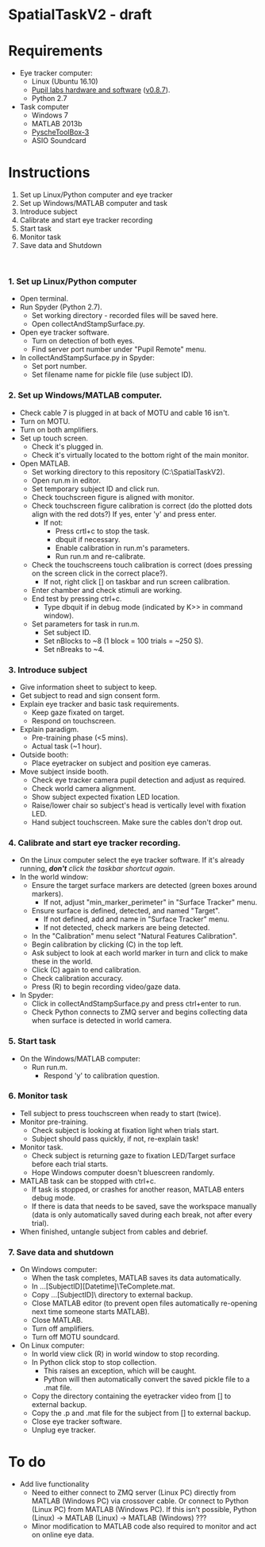 # SpatialTaskV2 - draft

# Requirements
- Eye tracker computer:
	- Linux (Ubuntu 16.10)
	- [Pupil labs hardware and software](https://github.com/pupil-labs/pupil) ([v0.8.7](https://github.com/pupil-labs/pupil/releases/tag/v0.8.7)).
	- Python 2.7
- Task computer
	- Windows 7
	- MATLAB 2013b
	- [PyscheToolBox-3](http://psychtoolbox.org/)
	- ASIO Soundcard 

# Instructions

1. Set up Linux/Python computer and eye tracker
2. Set up Windows/MATLAB computer and task
3. Introduce subject
4. Calibrate and start eye tracker recording
5. Start task
6. Monitor task
7. Save data and Shutdown

<br>

### 1. Set up Linux/Python computer
- Open terminal.
- Run Spyder (Python 2.7).
	- Set working directory - recorded files will be saved here.
	- Open collectAndStampSurface.py.
- Open eye tracker software.
	- Turn on detection of both eyes.
	- Find server port number under "Pupil Remote" menu.
- In collectAndStampSurface.py in Spyder:
	- Set port number.
	- Set filename name for pickle file (use subject ID).

### 2. Set up Windows/MATLAB computer.
- Check cable 7 is plugged in at back of MOTU and cable 16 isn't.
- Turn on MOTU.
- Turn on both amplifiers.
- Set up touch screen.
	- Check it's plugged in.
	- Check it's virtually located to the bottom right of the main monitor.
- Open MATLAB.
	- Set working directory to this repository (C:\SpatialTaskV2\).
	- Open run.m in editor.
	- Set temporary subject ID and click run.
	- Check touchscreen figure is aligned with monitor.
	- Check touchscreen figure calibration is correct (do the plotted dots align with the red dots?) If yes, enter 'y' and press enter.
		- If not:
			- Press crtl+c to stop the task.
			- dbquit if necessary.
			- Enable calibration in run.m's parameters.
			- Run run.m and re-calibrate.
	- Check the touchscreens touch calibration is correct (does pressing on the screen click in the correct place?).
		- If not, right click [] on taskbar and run screen calibration. 
	- Enter chamber and check stimuli are working.
	- End test by pressing ctrl+c.
		- Type dbquit if in debug mode (indicated by K>> in command window).
	- Set parameters for task in run.m.
		- Set subject ID.
		- Set nBlocks to ~8 (1 block = 100 trials = ~250 S).
		- Set nBreaks to ~4.


### 3. Introduce subject
- Give information sheet to subject to keep.
- Get subject to read and sign consent form.
- Explain eye tracker and basic task requirements. 
	- Keep gaze fixated on target.
 	- Respond on touchscreen.
- Explain paradigm.
	- Pre-training phase (<5 mins).
	- Actual task (~1 hour).
- Outside booth:
	- Place eyetracker on subject and position eye cameras.
- Move subject inside booth.
	- Check eye tracker camera pupil detection and adjust as required.
	- Check world camera alignment.
	- Show subject expected fixation LED location.
	- Raise/lower chair so subject's head is vertically level with fixation LED.
	- Hand subject touchscreen. Make sure the cables don't drop out.


### 4. Calibrate and start eye tracker recording.
- On the Linux computer select the eye tracker software. If it's already running, ***don't** click the taskbar shortcut again*.
- In the world window:
	- Ensure the target surface markers are detected (green boxes around markers). 
		- If not, adjust "min_marker_perimeter" in "Surface Tracker" menu.
	- Ensure surface is defined, detected, and named "Target".
		- If not defined, add and name in "Surface Tracker" menu.
		- If not detected, check markers are being detected.
	- In the "Calibration" menu select "Natural Features Calibration".
	- Begin calibration by clicking (C) in the top left.
	- Ask subject to look at each world marker in turn and click to make these in the world.
	- Click (C) again to end calibration.
	- Check calibration accuracy.
	- Press (R) to begin recording video/gaze data.
- In Spyder:
	- Click in collectAndStampSurface.py and press ctrl+enter to run.
	- Check Python connects to ZMQ server and begins collecting data when surface is detected in world camera.

### 5. Start task
- On the Windows/MATLAB computer:
	- Run run.m.
		- Respond 'y' to calibration question.

### 6. Monitor task
- Tell subject to press touchscreen when ready to start (twice).
- Monitor pre-training.
	- Check subject is looking at fixation light when trials start.
	- Subject should pass quickly, if not, re-explain task!
- Monitor task.
	- Check subject is returning gaze to fixation LED/Target surface before each trial starts.
	- Hope Windows computer doesn't bluescreen randomly.
- MATLAB task can be stopped with ctrl+c.
	- If task is stopped, or crashes for another reason, MATLAB enters debug mode.
	- If there is data that needs to be saved, save the workspace manually (data is only automatically saved during each break, not after every trial).
- When finished, untangle subject from cables and debrief.

### 7. Save data and shutdown
- On Windows computer:
	- When the task completes, MATLAB saves its data automatically.
	- In ...\[SubjectID]\[Datetime]\TeComplete.mat.
	- Copy ...\[SubjectID]\ directory to external backup.
	- Close MATLAB editor (to prevent open files automatically re-opening next time someone starts MATLAB).
	- Close MATLAB.
	- Turn off amplifiers.
	- Turn off MOTU soundcard.
- On Linux computer:
	- In world view click (R) in world window to stop recording.
	- In Python click stop to stop collection.
		- This raises an exception, which will be caught.
		- Python will then automatically convert the saved pickle file to a .mat file.
	- Copy the directory containing the eyetracker video from [] to external backup.
	- Copy the .p and .mat file for the subject from [] to external backup.
	- Close eye tracker software.
	- Unplug eye tracker.

# To do
 - Add live functionality
	- Need to either connect to ZMQ server (Linux PC) directly from MATLAB (Windows PC) via crossover cable. Or connect to Python (Linux PC) from MATLAB (Windows PC). If this isn't possible, Python (Linux) -> MATLAB (Linux) -> MATLAB (Windows) ???
	- Minor modification to MATLAB code also required to monitor and act on online eye data.

